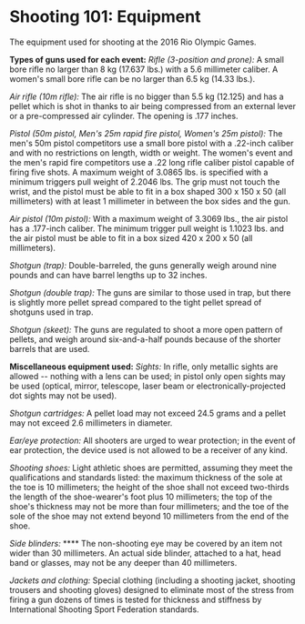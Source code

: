 Shooting 101: Equipment
=======================

The equipment used for shooting at the 2016 Rio Olympic Games.

**Types of guns used for each event:**
*Rifle (3-position and prone):* A small bore rifle no larger than 8 kg (17.637 lbs.) with a 5.6 millimeter caliber. A women's small bore rifle can be no larger than 6.5 kg (14.33 lbs.).

*Air rifle (10m rifle):* The air rifle is no bigger than 5.5 kg (12.125) and has a pellet which is shot in thanks to air being compressed from an external lever or a pre-compressed air cylinder. The opening is .177 inches.

*Pistol (50m pistol, Men's 25m rapid fire pistol, Women's 25m pistol):* The men's 50m pistol competitors use a small bore pistol with a .22-inch caliber and with no restrictions on length, width or weight. The women's event and the men's rapid fire competitors use a .22 long rifle caliber pistol capable of firing five shots. A maximum weight of 3.0865 lbs. is specified with a minimum triggers pull weight of 2.2046 lbs. The grip must not touch the wrist, and the pistol must be able to fit in a box shaped 300 x 150 x 50 (all millimeters) with at least 1 millimeter in between the box sides and the gun.

*Air pistol (10m pistol):* With a maximum weight of 3.3069 lbs., the air pistol has a .177-inch caliber. The minimum trigger pull weight is 1.1023 lbs. and the air pistol must be able to fit in a box sized 420 x 200 x 50 (all millimeters).

*Shotgun (trap):* Double-barreled, the guns generally weigh around nine pounds and can have barrel lengths up to 32 inches.

*Shotgun (double trap):* The guns are similar to those used in trap, but there is slightly more pellet spread compared to the tight pellet spread of shotguns used in trap.

*Shotgun (skeet):* The guns are regulated to shoot a more open pattern of pellets, and weigh around six-and-a-half pounds because of the shorter barrels that are used.

**Miscellaneous equipment used:**
*Sights:* In rifle, only metallic sights are allowed -- nothing with a lens can be used; in pistol only open sights may be used (optical, mirror, telescope, laser beam or electronically-projected dot sights may not be used).

*Shotgun cartridges:* A pellet load may not exceed 24.5 grams and a pellet may not exceed 2.6 millimeters in diameter.

*Ear/eye protection:* All shooters are urged to wear protection; in the event of ear protection, the device used is not allowed to be a receiver of any kind.

*Shooting shoes:* Light athletic shoes are permitted, assuming they meet the qualifications and standards listed: the maximum thickness of the sole at the toe is 10 millimeters; the height of the shoe shall not exceed two-thirds the length of the shoe-wearer's foot plus 10 millimeters; the top of the shoe's thickness may not be more than four millimeters; and the toe of the sole of the shoe may not extend beyond 10 millimeters from the end of the shoe.

*Side blinders:* **** The non-shooting eye may be covered by an item not wider than 30 millimeters. An actual side blinder, attached to a hat, head band or glasses, may not be any deeper than 40 millimeters.

*Jackets and clothing:* Special clothing (including a shooting jacket, shooting trousers and shooting gloves) designed to eliminate most of the stress from firing a gun dozens of times is tested for thickness and stiffness by International Shooting Sport Federation standards.


